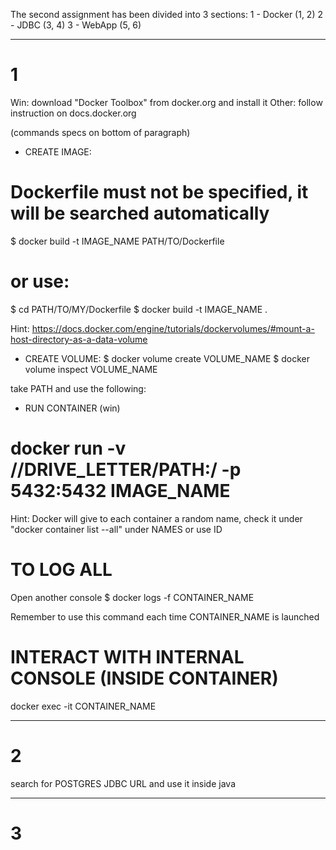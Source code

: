 The second assignment has been divided into 3 sections:
1 - Docker	(1, 2)
2 - JDBC	(3, 4)
3 - WebApp	(5, 6)

*************************************************************
# 1

Win: download "Docker Toolbox" from docker.org and install it
Other: follow instruction on docs.docker.org

(commands specs on bottom of paragraph)

* CREATE IMAGE:
# Dockerfile must not be specified, it will be searched automatically

$ docker build -t IMAGE_NAME PATH/TO/Dockerfile


# or use:

$ cd PATH/TO/MY/Dockerfile
$ docker build -t IMAGE_NAME .

Hint: https://docs.docker.com/engine/tutorials/dockervolumes/#mount-a-host-directory-as-a-data-volume

* CREATE VOLUME:
$ docker volume create VOLUME_NAME
$ docker volume inspect VOLUME_NAME

take PATH and use the following:

* RUN CONTAINER (win)
# docker run -v //DRIVE_LETTER/PATH:/<container path> -p 5432:5432 IMAGE_NAME

Hint: Docker will give to each container a random name, check
it under "docker container list --all" under NAMES or use ID

# TO LOG ALL

Open another console
$ docker logs -f CONTAINER_NAME

Remember to use this command each time CONTAINER_NAME is launched

# INTERACT WITH INTERNAL CONSOLE (INSIDE CONTAINER)
docker exec -it CONTAINER_NAME



*************************************************************
# 2

search for POSTGRES JDBC URL and use it inside java
*************************************************************
# 3
